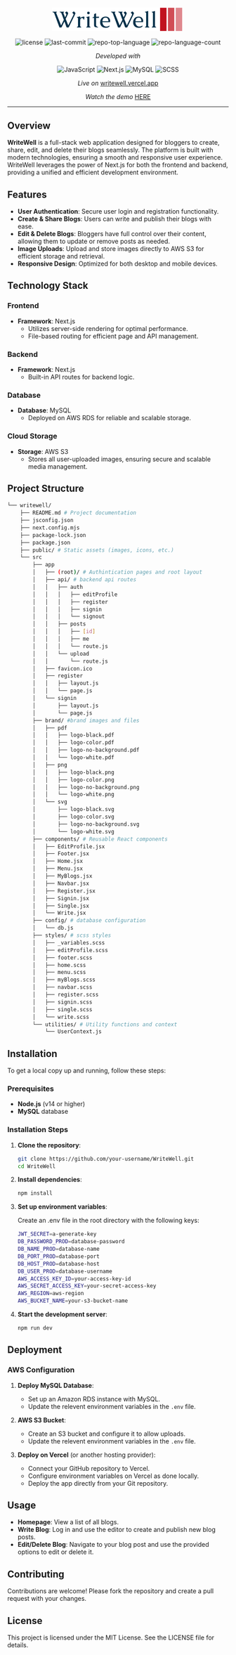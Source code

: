 <p align="center">
  <img src="./public/logo.png" width="300" />
</p>

<p align="center">
	<img src="https://img.shields.io/github/license/mohamedmhussein/writewell?style=flat&color=0080ff" alt="license">
	<img src="https://img.shields.io/github/last-commit/mohamedmhussein/writewell?style=flat&logo=git&logoColor=white&color=0080ff" alt="last-commit">
	<img src="https://img.shields.io/github/languages/top/mohamedmhussein/writewell?style=flat&color=0080ff" alt="repo-top-language">
	<img src="https://img.shields.io/github/languages/count/mohamedmhussein/writewell?style=flat&color=0080ff" alt="repo-language-count">
<p>
<p align="center">
		<em>Developed with</em>
</p>
<p align="center">
	<img src="https://img.shields.io/badge/JavaScript-F7DF1E.svg?style=flat&logo=JavaScript&logoColor=black" alt="JavaScript">
	<img src="https://img.shields.io/badge/Next.js-000000.svg?style=flat&logo=Next.js&logoColor=white" alt="Next.js">
	<img src="https://img.shields.io/badge/MySQL-4479A1.svg?style=flat&logo=MySQL&logoColor=white" alt="MySQL">
	<img src="https://img.shields.io/badge/SCSS-CC6699.svg?style=flat&logo=Sass&logoColor=white" alt="SCSS">
</p>

<p align="center">
	<em>Live on</em> <a href="https://writewell.vercel.app">writewell.vercel.app </a>
  
</p>
<p align="center"> <em>Watch the demo</em> <a href="https://www.youtube.com/watch?v=RGtlUeoG3tc">HERE</a></p>

<hr>

## Overview

**WriteWell** is a full-stack web application designed for bloggers to create, share, edit, and delete their blogs seamlessly. The platform is built with modern technologies, ensuring a smooth and responsive user experience. WriteWell leverages the power of Next.js for both the frontend and backend, providing a unified and efficient development environment.

## Features

- **User Authentication**: Secure user login and registration functionality.
- **Create & Share Blogs**: Users can write and publish their blogs with ease.
- **Edit & Delete Blogs**: Bloggers have full control over their content, allowing them to update or remove posts as needed.
- **Image Uploads**: Upload and store images directly to AWS S3 for efficient storage and retrieval.
- **Responsive Design**: Optimized for both desktop and mobile devices.

## Technology Stack

### Frontend

- **Framework**: Next.js
  - Utilizes server-side rendering for optimal performance.
  - File-based routing for efficient page and API management.

### Backend

- **Framework**: Next.js
  - Built-in API routes for backend logic.

### Database

- **Database**: MySQL
  - Deployed on AWS RDS for reliable and scalable storage.

### Cloud Storage

- **Storage**: AWS S3
  - Stores all user-uploaded images, ensuring secure and scalable media management.

## Project Structure

```sh
└── writewell/
    ├── README.md # Project documentation
    ├── jsconfig.json
    ├── next.config.mjs
    ├── package-lock.json
    ├── package.json
    ├── public/ # Static assets (images, icons, etc.)
    └── src
        ├── app
        │   ├── (root)/ # Authintication pages and root layout
        │   ├── api/ # backend api routes
        │   │   ├── auth
        │   │   │   ├── editProfile
        │   │   │   ├── register
        │   │   │   ├── signin
        │   │   │   └── signout
        │   │   ├── posts
        │   │   │   ├── [id]
        │   │   │   ├── me
        │   │   │   └── route.js
        │   │   └── upload
        │   │       └── route.js
        │   ├── favicon.ico
        │   ├── register
        │   │   ├── layout.js
        │   │   └── page.js
        │   └── signin
        │       ├── layout.js
        │       └── page.js
        ├── brand/ #brand images and files
        │   ├── pdf
        │   │   ├── logo-black.pdf
        │   │   ├── logo-color.pdf
        │   │   ├── logo-no-background.pdf
        │   │   └── logo-white.pdf
        │   ├── png
        │   │   ├── logo-black.png
        │   │   ├── logo-color.png
        │   │   ├── logo-no-background.png
        │   │   └── logo-white.png
        │   └── svg
        │       ├── logo-black.svg
        │       ├── logo-color.svg
        │       ├── logo-no-background.svg
        │       └── logo-white.svg
        ├── components/ # Reusable React components
        │   ├── EditProfile.jsx
        │   ├── Footer.jsx
        │   ├── Home.jsx
        │   ├── Menu.jsx
        │   ├── MyBlogs.jsx
        │   ├── Navbar.jsx
        │   ├── Register.jsx
        │   ├── Signin.jsx
        │   ├── Single.jsx
        │   └── Write.jsx
        ├── config/ # database configuration
        │   └── db.js
        ├── styles/ # scss styles
        │   ├── _variables.scss
        │   ├── editProfile.scss
        │   ├── footer.scss
        │   ├── home.scss
        │   ├── menu.scss
        │   ├── myBlogs.scss
        │   ├── navbar.scss
        │   ├── register.scss
        │   ├── signin.scss
        │   ├── single.scss
        │   └── write.scss
        └── utilities/ # Utility functions and context
            └── UserContext.js
```

## Installation

To get a local copy up and running, follow these steps:

### Prerequisites

- **Node.js** (v14 or higher)
- **MySQL** database

### Installation Steps

1. **Clone the repository**:

   ```bash
   git clone https://github.com/your-username/WriteWell.git
   cd WriteWell
   ```

2. **Install dependencies**:

   ```bash
   npm install
   ```

3. **Set up environment variables**:

   Create an .env file in the root directory with the following keys:

   ```bash
   JWT_SECRET=a-generate-key
   DB_PASSWORD_PROD=database-password
   DB_NAME_PROD=database-name
   DB_PORT_PROD=database-port
   DB_HOST_PROD=database-host
   DB_USER_PROD=database-username
   AWS_ACCESS_KEY_ID=your-access-key-id
   AWS_SECRET_ACCESS_KEY=your-secret-access-key
   AWS_REGION=aws-region
   AWS_BUCKET_NAME=your-s3-bucket-name
   ```

4. **Start the development server**:

   ```bash
   npm run dev

   ```

## Deployment

### AWS Configuration

1.  **Deploy MySQL Database**:

    - Set up an Amazon RDS instance with MySQL.
    - Update the relevent environment variables in the `.env` file.

2.  **AWS S3 Bucket**:

    - Create an S3 bucket and configure it to allow uploads.
    - Update the relevent environment variables in the `.env` file.

3.  **Deploy on Vercel** (or another hosting provider):

    - Connect your GitHub repository to Vercel.
    - Configure environment variables on Vercel as done locally.
    - Deploy the app directly from your Git repository.

## Usage

- **Homepage**: View a list of all blogs.
- **Write Blog**: Log in and use the editor to create and publish new blog posts.
- **Edit/Delete Blog**: Navigate to your blog post and use the provided options to edit or delete it.

## Contributing

Contributions are welcome! Please fork the repository and create a pull request with your changes.

## License

This project is licensed under the MIT License. See the LICENSE file for details.
